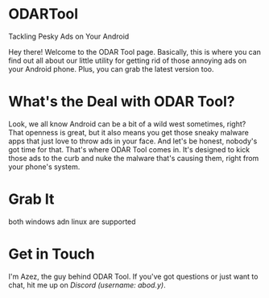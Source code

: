 # ODARTool
Tackling Pesky Ads on Your Android

Hey there! Welcome to the ODAR Tool page. Basically, this is where you can find out all about our little utility for getting rid of those annoying ads on your Android phone. Plus, you can grab the latest version too.

# What's the Deal with ODAR Tool?
Look, we all know Android can be a bit of a wild west sometimes, right? That openness is great, but it also means you get those sneaky malware apps that just love to throw ads in your face. And let's be honest, nobody's got time for that. That's where ODAR Tool comes in. It's designed to kick those ads to the curb and nuke the malware that's causing them, right from your phone's system.

# Grab It
both windows adn linux are supported

# Get in Touch
I'm Azez, the guy behind ODAR Tool. If you've got questions or just want to chat, hit me up on *Discord (username: abod.y)*.
